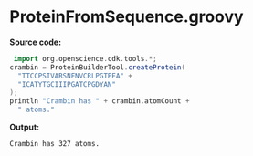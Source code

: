 # ProteinFromSequence.groovy
**Source code:**
```groovy
 import org.openscience.cdk.tools.*;
crambin = ProteinBuilderTool.createProtein(
  "TTCCPSIVARSNFNVCRLPGTPEA" +
  "ICATYTGCIIIPGATCPGDYAN"
);
println "Crambin has " + crambin.atomCount +
  " atoms."
```
**Output:**
```plain
Crambin has 327 atoms.
```
